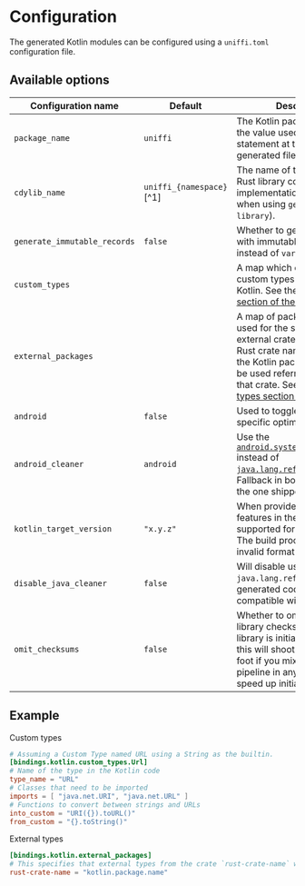 # Configuration

The generated Kotlin modules can be configured using a `uniffi.toml` configuration file.

## Available options

| Configuration name           | Default                  | Description |
|------------------------------|--------------------------|------------ |
| `package_name`               | `uniffi`                 | The Kotlin package name - ie, the value used in the `package` statement at the top of generated files. |
| `cdylib_name`                | `uniffi_{namespace}`[^1] | The name of the compiled Rust library containing the FFI implementation (not needed when using `generate --library`). |
| `generate_immutable_records` | `false`                  | Whether to generate records with immutable fields (`val` instead of `var`). |
| `custom_types`               |                          | A map which controls how custom types are exposed to Kotlin. See the [custom types section of the manual](../types/custom_types.md#custom-types-in-the-bindings-code)|
| `external_packages`          |                          | A map of packages to be used for the specified external crates. The key is the Rust crate name, the value is the Kotlin package which will be used referring to types in that crate. See the [external types section of the manual](../types/remote_ext_types.md#kotlin)
| `android`                    | `false`                  | Used to toggle on Android specific optimizations
| `android_cleaner`            | `android`                | Use the [`android.system.SystemCleaner`](https://developer.android.com/reference/android/system/SystemCleaner) instead of [`java.lang.ref.Cleaner`](https://docs.oracle.com/en/java/javase/21/docs/api/java.base/java/lang/ref/Cleaner.html). Fallback in both instances is the one shipped with JNA.
| `kotlin_target_version`      | `"x.y.z"`                | When provided, it will enable features in the bindings supported for this version. The build process will fail if an invalid format is used.
| `disable_java_cleaner`       | `false`                  | Will disable use of `java.lang.ref.Cleaner` so generated code can be compatible with Java 8.
| `omit_checksums`             | `false`                  | Whether to omit checking the library checksums as the library is initialized. Changing this will shoot yourself in the foot if you mixup your build pipeline in any way, but might speed up initialization.

## Example

Custom types
```toml
# Assuming a Custom Type named URL using a String as the builtin.
[bindings.kotlin.custom_types.Url]
# Name of the type in the Kotlin code
type_name = "URL"
# Classes that need to be imported
imports = [ "java.net.URI", "java.net.URL" ]
# Functions to convert between strings and URLs
into_custom = "URI({}).toURL()"
from_custom = "{}.toString()"
```

External types
```toml
[bindings.kotlin.external_packages]
# This specifies that external types from the crate `rust-crate-name` will be referred by by the package `"kotlin.package.name`.
rust-crate-name = "kotlin.package.name"
```

